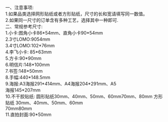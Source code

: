 一、注意事项:  
1\.如果品类选择网形贴纸或者方形贴纸，尺寸的长和宽请填写同一数值。  
2\.如果同一尺寸的订单含有多种工艺，选择其中一种即可.  
二、常规参考尺寸:  
1\.小卡:图角小卡86\*54mm、直角小卡90\*54mm  
2\.3寸LOMO:9054mm  
3\.4寸LOMO:102\*76mm  
4\.李飞小卡: 85\*63mm  
5\.方卡:90\*90mm  
6\.明信片:148\*100mm  
7\.书签:148\*50mm  
8\.手幅:440\*148.5mm  
9\.海报:A3海报291\*414mm、A4海报204\*291mm、A5  
海报145\*207mm  
10\.不干胶贴纸: 圆形贴纸30mm、40mm、50mm、60mm70mm、80mm 方形贴纸 30mm、40mm、50mm、60mm  
70mm80mm  
11\.直拍封面:90\*50mm